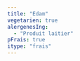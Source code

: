 ```yaml
---
title: "Edam"
vegetarien: true
alergenesIng:
  - "Produit laitier"
pFrais: true
itype: "frais"
---
```


